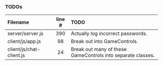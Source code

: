 ### TODOs
| Filename | line # | TODO
|:------|:------:|:------
| server/server.js | 390 | Actually log incorrect passwords.
| client/js/app.js | 98 | Break out into GameControls.
| client/js/chat-client.js | 24 | Break out many of these GameControls into separate classes.